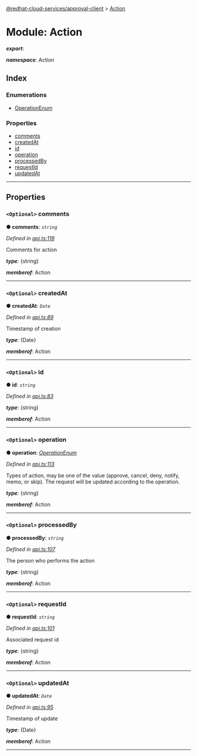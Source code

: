 [@redhat-cloud-services/approval-client](../README.md) > [Action](../modules/action.md)

# Module: Action

*__export__*: 

*__namespace__*: Action

## Index

### Enumerations

* [OperationEnum](../enums/action.operationenum.md)

### Properties

* [comments](action.md#comments)
* [createdAt](action.md#createdat)
* [id](action.md#id)
* [operation](action.md#operation)
* [processedBy](action.md#processedby)
* [requestId](action.md#requestid)
* [updatedAt](action.md#updatedat)

---

## Properties

<a id="comments"></a>

### `<Optional>` comments

**● comments**: *`string`*

*Defined in [api.ts:119](https://github.com/RedHatInsights/javascript-clients/blob/master/packages/approval/api.ts#L119)*

Comments for action

*__type__*: {string}

*__memberof__*: Action

___
<a id="createdat"></a>

### `<Optional>` createdAt

**● createdAt**: *`Date`*

*Defined in [api.ts:89](https://github.com/RedHatInsights/javascript-clients/blob/master/packages/approval/api.ts#L89)*

Timestamp of creation

*__type__*: {Date}

*__memberof__*: Action

___
<a id="id"></a>

### `<Optional>` id

**● id**: *`string`*

*Defined in [api.ts:83](https://github.com/RedHatInsights/javascript-clients/blob/master/packages/approval/api.ts#L83)*

*__type__*: {string}

*__memberof__*: Action

___
<a id="operation"></a>

### `<Optional>` operation

**● operation**: *[OperationEnum](../enums/action.operationenum.md)*

*Defined in [api.ts:113](https://github.com/RedHatInsights/javascript-clients/blob/master/packages/approval/api.ts#L113)*

Types of action, may be one of the value (approve, cancel, deny, notify, memo, or skip). The request will be updated according to the operation.

*__type__*: {string}

*__memberof__*: Action

___
<a id="processedby"></a>

### `<Optional>` processedBy

**● processedBy**: *`string`*

*Defined in [api.ts:107](https://github.com/RedHatInsights/javascript-clients/blob/master/packages/approval/api.ts#L107)*

The person who performs the action

*__type__*: {string}

*__memberof__*: Action

___
<a id="requestid"></a>

### `<Optional>` requestId

**● requestId**: *`string`*

*Defined in [api.ts:101](https://github.com/RedHatInsights/javascript-clients/blob/master/packages/approval/api.ts#L101)*

Associated request id

*__type__*: {string}

*__memberof__*: Action

___
<a id="updatedat"></a>

### `<Optional>` updatedAt

**● updatedAt**: *`Date`*

*Defined in [api.ts:95](https://github.com/RedHatInsights/javascript-clients/blob/master/packages/approval/api.ts#L95)*

Timestamp of update

*__type__*: {Date}

*__memberof__*: Action

___

